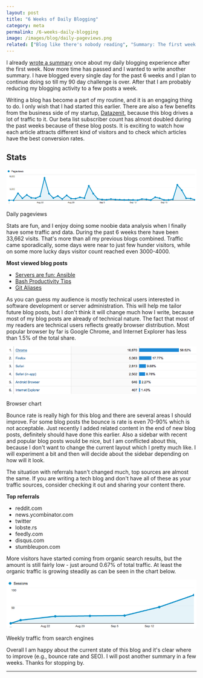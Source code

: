 ```yaml
---
layout: post
title: "6 Weeks of Daily Blogging"
category: meta
permalink: /6-weeks-daily-blogging
image: /images/blog/daily-pageviews.png
related: ["Blog like there's nobody reading", "Summary: The first week of my 90 day blogging challenge", "My biggest challenges as a startup founder"]
---
```


I already [wrote a summary](/meta/2014/08/23/summary-the-first-week-of-my-90-day-blogging-challenge/) once about my daily blogging experience after the first week. Now more time has passed and I wanted to write another summary. I have blogged every single day for the past 6 weeks and I plan to continue doing so till my 90 day challenge is over. After that I am probably reducing my blogging activity to a few posts a week. 

Writing a blog has become a part of my routine, and it is an engaging thing to do. I only wish that I had started this earlier. There are also a few benefits from the business side of my startup, [Datazenit](http://datazenit.com), because this blog drives a lot of traffic to it. Our beta list subscriber count has almost doubled during the past weeks because of these blog posts. It is exciting to watch how each article attracts different kind of visitors and to check which articles have the best conversion rates.  

## Stats 

![Daily pageviews](/images/blog/daily-pageviews.png)

<p class="caption">Daily pageviews</p>

Stats are fun, and I enjoy doing some noobie data analysis when I finally have some traffic and data. During the past 6 weeks there have been 33,662 visits. That's more than all my previous blogs combined. Traffic came sporadically, some days were near to just few hunder visitors, while on some more lucky days visitor count reached even 3000-4000.

**Most viewed blog posts**

* [Servers are fun: Ansible](http://lauris.github.io/servers/2014/08/22/servers-are-fun-ansible/)
* [Bash Productivity Tips](http://lauris.github.io/bash-productivity-tips/)
* [Git Aliases](http://lauris.github.io/development/2014/09/01/git-aliases/)

As you can guess my audience is mostly technical users interested in software development or server administration. This will help me tailor future blog posts, but I don't think it will change much how I write, because most of my blog posts are already of technical nature. The fact that most of my readers are technical users reflects greatly browser distribution. Most popular browser by far is Google Chrome, and Internet Explorer has less than 1.5% of the total share. 

![Browser chart](/images/blog/browser-chart.png)

<p class="caption">Browser chart</p>

Bounce rate is really high for this blog and there are several areas I should improve. For some blog posts the bounce is rate is even 70-90% which is not acceptable. Just recently I added related content in the end of new blog posts, definitely should have done this earlier. Also a sidebar with recent and popular blog posts would be nice, but I am conflicted about this, because I don't want to change the current layout which I pretty much like. I will experiment a bit and then will decide about the sidebar depending on how will it look.

The situation with referrals hasn't changed much, top sources are almost the same. If you are writing a tech blog and don't have all of these as your traffic sources, consider checking it out and sharing your content there.

**Top referrals**

* reddit.com
* news.ycombinator.com
* twitter
* lobste.rs
* feedly.com
* disqus.com
* stumbleupon.com

More visitors have started coming from organic search results, but the amount is still fairly low - just around 0.67% of total traffic. At least the organic traffic is growing steadily as can be seen in the chart below.

![Organic search traffic chart](/images/blog/organic-search-traffic.png)

<p class="caption">Weekly traffic from search engines</p>

Overall I am happy about the current state of this blog and it's clear where to improve (e.g., bounce rate and SEO). I will post another summary in a few weeks. Thanks for stopping by.

<hr>
